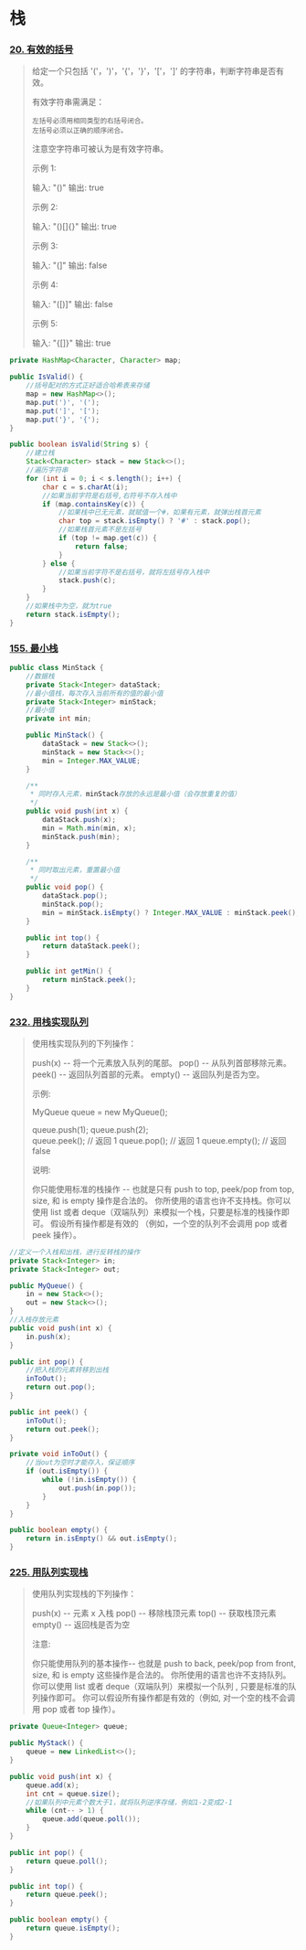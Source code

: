 # 栈

### [20. 有效的括号](https://leetcode-cn.com/problems/valid-parentheses/)

> 给定一个只包括 '('，')'，'{'，'}'，'['，']' 的字符串，判断字符串是否有效。
>
> 有效字符串需满足：
>
>     左括号必须用相同类型的右括号闭合。
>     左括号必须以正确的顺序闭合。
>
> 注意空字符串可被认为是有效字符串。
>
> 示例 1:
>
> 输入: "()"
> 输出: true
>
> 示例 2:
>
> 输入: "()[]{}"
> 输出: true
>
> 示例 3:
>
> 输入: "(]"
> 输出: false
>
> 示例 4:
>
> 输入: "([)]"
> 输出: false
>
> 示例 5:
>
> 输入: "{[]}"
> 输出: true

```java
private HashMap<Character, Character> map;

public IsValid() {
    //括号配对的方式正好适合哈希表来存储
    map = new HashMap<>();
    map.put(')', '(');
    map.put(']', '[');
    map.put('}', '{');
}

public boolean isValid(String s) {
    //建立栈
    Stack<Character> stack = new Stack<>();
    //遍历字符串
    for (int i = 0; i < s.length(); i++) {
        char c = s.charAt(i);
        //如果当前字符是右括号,右符号不存入栈中
        if (map.containsKey(c)) {
            //如果栈中已无元素，就赋值一个#，如果有元素，就弹出栈首元素
            char top = stack.isEmpty() ? '#' : stack.pop();
            //如果栈首元素不是左括号
            if (top != map.get(c)) {
                return false;
            }
        } else {
            //如果当前字符不是右括号，就将左括号存入栈中
            stack.push(c);
        }
    }
    //如果栈中为空，就为true
    return stack.isEmpty();
}
```

### [155. 最小栈](https://leetcode-cn.com/problems/min-stack/)

```java
public class MinStack {
    //数据栈
    private Stack<Integer> dataStack;
    //最小值栈，每次存入当前所有的值的最小值
    private Stack<Integer> minStack;
    //最小值
    private int min;

    public MinStack() {
        dataStack = new Stack<>();
        minStack = new Stack<>();
        min = Integer.MAX_VALUE;
    }

    /**
     * 同时存入元素，minStack存放的永远是最小值（会存放重复的值）
     */
    public void push(int x) {
        dataStack.push(x);
        min = Math.min(min, x);
        minStack.push(min);
    }

    /**
     * 同时取出元素，重置最小值
     */
    public void pop() {
        dataStack.pop();
        minStack.pop();
        min = minStack.isEmpty() ? Integer.MAX_VALUE : minStack.peek();
    }

    public int top() {
        return dataStack.peek();
    }

    public int getMin() {
        return minStack.peek();
    }
}
```

### [232. 用栈实现队列](https://leetcode-cn.com/problems/implement-queue-using-stacks/)

> 使用栈实现队列的下列操作：
>
> push(x) -- 将一个元素放入队列的尾部。
> pop() -- 从队列首部移除元素。
> peek() -- 返回队列首部的元素。
> empty() -- 返回队列是否为空。
>
> 示例:
>
> MyQueue queue = new MyQueue();
>
> queue.push(1);
> queue.push(2);  
> queue.peek();  // 返回 1
> queue.pop();   // 返回 1
> queue.empty(); // 返回 false
>
> 说明:
>
> 你只能使用标准的栈操作 -- 也就是只有 push to top, peek/pop from top, size, 和 is empty 操作是合法的。
> 你所使用的语言也许不支持栈。你可以使用 list 或者 deque（双端队列）来模拟一个栈，只要是标准的栈操作即可。
> 假设所有操作都是有效的 （例如，一个空的队列不会调用 pop 或者 peek 操作）。

```java
//定义一个入栈和出栈，进行反转栈的操作
private Stack<Integer> in;
private Stack<Integer> out;

public MyQueue() {
    in = new Stack<>();
    out = new Stack<>();
}
//入栈存放元素
public void push(int x) {
    in.push(x);
}

public int pop() {
    //把入栈的元素转移到出栈
    inToOut();
    return out.pop();
}

public int peek() {
    inToOut();
    return out.peek();
}

private void inToOut() {
    //当out为空时才能存入，保证顺序
    if (out.isEmpty()) {
        while (!in.isEmpty()) {
            out.push(in.pop());
        }
    }
}

public boolean empty() {
    return in.isEmpty() && out.isEmpty();
}
```

### [225. 用队列实现栈](https://leetcode-cn.com/problems/implement-stack-using-queues/)

> 使用队列实现栈的下列操作：
>
> push(x) -- 元素 x 入栈
> pop() -- 移除栈顶元素
> top() -- 获取栈顶元素
> empty() -- 返回栈是否为空
>
> 注意:
>
> 你只能使用队列的基本操作-- 也就是 push to back, peek/pop from front, size, 和 is empty 这些操作是合法的。
> 你所使用的语言也许不支持队列。 你可以使用 list 或者 deque（双端队列）来模拟一个队列 , 只要是标准的队列操作即可。
> 你可以假设所有操作都是有效的（例如, 对一个空的栈不会调用 pop 或者 top 操作）。

```java
private Queue<Integer> queue;

public MyStack() {
    queue = new LinkedList<>();
}

public void push(int x) {
    queue.add(x);
    int cnt = queue.size();
    //如果队列中元素个数大于1，就将队列逆序存储，例如1-2变成2-1
    while (cnt-- > 1) {
        queue.add(queue.poll());
    }
}

public int pop() {
    return queue.poll();
}

public int top() {
    return queue.peek();
}

public boolean empty() {
    return queue.isEmpty();
}
```